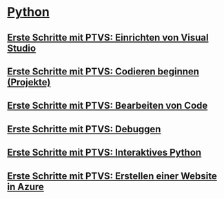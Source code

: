 # [Python](getting-started-with-python.md)
## [Erste Schritte mit PTVS: Einrichten von Visual Studio](getting-started-with-ptvs-setting-up-visual-studio.md)
## [Erste Schritte mit PTVS: Codieren beginnen (Projekte)](getting-started-with-ptvs-start-coding-projects.md)
## [Erste Schritte mit PTVS: Bearbeiten von Code](getting-started-with-ptvs-editing-code.md)
## [Erste Schritte mit PTVS: Debuggen](getting-started-with-ptvs-debugging.md)
## [Erste Schritte mit PTVS: Interaktives Python](getting-started-with-ptvs-interactive-python.md)
## [Erste Schritte mit PTVS: Erstellen einer Website in Azure](getting-started-with-ptvs-building-a-website-in-azure.md)
